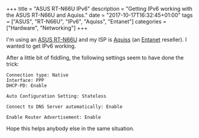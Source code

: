 +++
title = "ASUS RT-N66U IPv6"
description = "Getting IPv6 working with the ASUS RT-N66U and Aquiss."
date = "2017-10-17T16:32:45+01:00"
tags = ["ASUS", "RT-N66U", "IPv6", "Aquiss", "Entanet"]
categories = ["Hardware", "Networking"]
+++

I'm using an [ASUS RT-N66U](https://www.asus.com/uk/Networking/RTN66U/)
and my ISP is [Aquiss](http://aquiss.net/) (an
[Entanet](http://aquiss.net/) reseller). I wanted to get IPv6 working.

After a little bit of fiddling, the following settings seem to have done
the trick:

```text
Connection type: Native
Interface: PPP
DHCP-PD: Enable

Auto Configuration Setting: Stateless

Connect to DNS Server automatically: Enable

Enable Router Advertisement: Enable
```

Hope this helps anybody else in the same situation.
